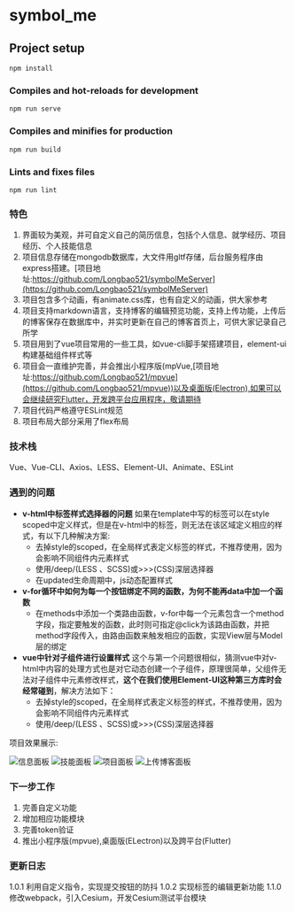 # symbol_me

## Project setup
```
npm install
```

### Compiles and hot-reloads for development
```
npm run serve
```

### Compiles and minifies for production
```
npm run build
```

### Lints and fixes files
```
npm run lint
```

### 特色
1. 界面较为美观，并可自定义自己的简历信息，包括个人信息、就学经历、项目经历、个人技能信息
2. 项目信息存储在mongodb数据库，大文件用gltf存储，后台服务程序由express搭建。[项目地址:https://github.com/Longbao521/symbolMeServer](https://github.com/Longbao521/symbolMeServer)
3. 项目包含多个动画，有animate.css库，也有自定义的动画，供大家参考
4. 项目支持markdown语言，支持博客的编辑预览功能，支持上传功能，上传后的博客保存在数据库中，并实时更新在自己的博客首页上，可供大家记录自己所学
5. 项目用到了vue项目常用的一些工具，如vue-cli脚手架搭建项目，element-ui构建基础组件样式等
6. 项目会一直维护完善，并会推出小程序版(mpVue,[项目地址:https://github.com/Longbao521/mpvue](https://github.com/Longbao521/mpvue))以及桌面版(Electron),如果可以会继续研究Flutter，开发跨平台应用程序，敬请期待
7. 项目代码严格遵守ESLint规范
8. 项目布局大部分采用了flex布局

### 技术栈
Vue、Vue-CLI、Axios、LESS、Element-UI、Animate、ESLint

### 遇到的问题
+ **v-html中标签样式选择器的问题**
 如果在template中写的标签可以在style scoped中定义样式，但是在v-html中的标签，则无法在该区域定义相应的样式，有以下几种解决方案:
    - 去掉style的scoped，在全局样式表定义标签的样式，不推荐使用，因为会影响不同组件内元素样式
    - 使用/deep/(LESS 、SCSS)或>>>(CSS)深层选择器
    - 在updated生命周期中，js动态配置样式
+ **v-for循环中如何为每一个按钮绑定不同的函数，为何不能再data中加一个函数**
    - 在methods中添加一个类路由函数，v-for中每一个元素包含一个method字段，指定要触发的函数，此时则可指定@click为该路由函数，并把method字段传入，由路由函数来触发相应的函数，实现View层与Model层的绑定
+ **vue中针对子组件进行设置样式**
这个与第一个问题很相似，猜测vue中对v-html中内容的处理方式也是对它动态创建一个子组件，原理很简单，父组件无法对子组件中元素修改样式，**这个在我们使用Element-UI这种第三方库时会经常碰到**，解决方法如下：
    - 去掉style的scoped，在全局样式表定义标签的样式，不推荐使用，因为会影响不同组件内元素样式
    - 使用/deep/(LESS 、SCSS)或>>>(CSS)深层选择器

项目效果展示:

![信息面板](./static/info.png)
![技能面板](./static/skill.png)
![项目面板](./static/project.png)
![上传博客面板](./static/blog.png)


### 下一步工作
1. 完善自定义功能
2. 增加相应功能模块
3. 完善token验证
4. 推出小程序版(mpvue),桌面版(ELectron)以及跨平台(Flutter)


### 更新日志
1.0.1 利用自定义指令，实现提交按钮的防抖
1.0.2 实现标签的编辑更新功能
1.1.0 修改webpack，引入Cesium，开发Cesium测试平台模块

